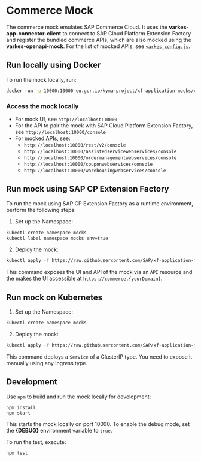 # Commerce Mock
The commerce mock emulates SAP Commerce Cloud. It uses the **varkes-app-connector-client** to connect to SAP Cloud Platform Extension Factory and register the bundled commerce APIs, which are also mocked using the **varkes-openapi-mock**. For the list of mocked APIs, see [`varkes_config.js`](varkes_config.js).

## Run locally using Docker

To run the mock locally, run:

```bash
docker run -p 10000:10000 eu.gcr.io/kyma-project/xf-application-mocks/commerce-mock:latest
```

### Access the mock locally

* For mock UI, see `http://localhost:10000`
* For the API to pair the mock with SAP Cloud Platform Extension Factory, see `http://localhost:10000/console`
* For mocked APIs, see:
    - `http://localhost:10000/rest/v2/console`
    - `http://localhost:10000/assistedservicewebservices/console`
    - `http://localhost:10000/ordermanagementwebservices/console`
    - `http://localhost:10000/couponwebservices/console`
    - `http://localhost:10000/warehousingwebservices/console`

## Run mock using SAP CP Extension Factory

To run the mock using SAP CP Extension Factory as a runtime environment, perform the following steps:

1. Set up the Namespace:

```bash
kubectl create namespace mocks
kubectl label namespace mocks env=true
```

2. Deploy the mock:

```bash
kubectl apply -f https://raw.githubusercontent.com/SAP/xf-application-mocks/master/commerce-mock/deployment/xf.yaml -n mocks
```

This command exposes the UI and API of the mock via an `ÀPI` resource and the makes the UI accessible at `https://commerce.{yourDomain}`.

## Run mock on Kubernetes

1. Set up the Namespace:

```bash
kubectl create namespace mocks
```

2. Deploy the mock:

```bash
kubectl apply -f https://raw.githubusercontent.com/SAP/xf-application-mocks/master/commerce-mock/deployment/k8s.yaml -n mocks
```

This command deploys a `Service` of a ClusterIP type. You need to expose it manually using any Ingress type.

## Development

Use `npm` to build and run the mock locally for development:
```
npm install
npm start
```
This starts the mock locally on port 10000.
To enable the debug mode, set the **{DEBUG}** environment variable to `true`.

To run the test,  execute:
```
npm test
```